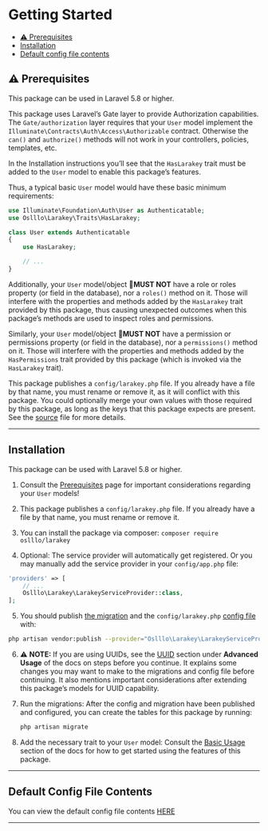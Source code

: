 # Getting Started

* [⚠️ Prerequisites](installation.md#prerequisites)
* [Installation](installation.md#installation)
* [Default config file contents](installation.md#default-config-file-contents)

## ⚠️ Prerequisites

This package can be used in Laravel 5.8 or higher.

This package uses Laravel’s Gate layer to provide Authorization capabilities. The ```Gate/authorization``` layer requires that your ```User``` model implement the ```Illuminate\Contracts\Auth\Access\Authorizable``` contract. Otherwise the ```can()``` and ```authorize()``` methods will not work in your controllers, policies, templates, etc.

In the Installation instructions you’ll see that the ```HasLarakey``` trait must be added to the ```User``` model to enable this package’s features.

Thus, a typical basic ```User``` model would have these basic minimum requirements:

```php
use Illuminate\Foundation\Auth\User as Authenticatable;
use Oslllo\Larakey\Traits\HasLarakey;

class User extends Authenticatable
{
    use HasLarakey;

    // ...
}
```

Additionally, your ```User``` model/object 🚫**MUST NOT** have a role or roles property (or field in the database), nor a ```roles()``` method on it. Those will interfere with the properties and methods added by the ```HasLarakey``` trait provided by this package, thus causing unexpected outcomes when this package’s methods are used to inspect roles and permissions.

Similarly, your ```User``` model/object 🚫**MUST NOT** have a permission or permissions property (or field in the database), nor a ```permissions()``` method on it. Those will interfere with the properties and methods added by the ```HasPermissions``` trait provided by this package (which is invoked via the ```HasLarakey``` trait).

This package publishes a ```config/larakey.php``` file. If you already have a file by that name, you must rename or remove it, as it will conflict with this package. You could optionally merge your own values with those required by this package, as long as the keys that this package expects are present. See the [source](https://github.com/Oslllo/larakey/blob/master/config/larakey.php) file for more details.

---

## Installation

This package can be used with Laravel 5.8 or higher.

1. Consult the [Prerequisites](installation/prerequisites.md) page for important considerations regarding your ```User``` models!

2. This package publishes a ```config/larakey.php``` file. If you already have a file by that name, you must rename or remove it.

3. You can install the package via composer: ```composer require oslllo/larakey```

4. Optional: The service provider will automatically get registered. Or you may manually add the service provider in your ```config/app.php``` file:

```php
'providers' => [
    // ...
    Oslllo\Larakey\LarakeyServiceProvider::class,
];
```

5. You should publish [the migration](https://github.com/Oslllo/larakey/blob/master/database/migrations/create_larakey_permission_tables.php.stub) and the ```config/larakey.php``` [config file](https://github.com/Oslllo/larakey/blob/master/config/larakey.php) with:

```bash
php artisan vendor:publish --provider="Oslllo\Larakey\LarakeyServiceProvider::class"
```

6. ⚠️ **NOTE:** If you are using UUIDs, see the [UUID](advanced-usage/uuid/uuid.md) section under **Advanced Usage** of the docs on steps before you continue. It explains some changes you may want to make to the migrations and config file before continuing. It also mentions important considerations after extending this package’s models for UUID capability.

7. Run the migrations: After the config and migration have been published and configured, you can create the tables for this package by running:

    ```bash
    php artisan migrate
    ```

8. Add the necessary trait to your ```User``` model: Consult the [Basic Usage](basic-usage/basic-usage.md) section of the docs for how to get started using the features of this package.

---

## Default Config File Contents

You can view the default config file contents [HERE](https://github.com/Oslllo/larakey/blob/master/config/larakey.php)

---
